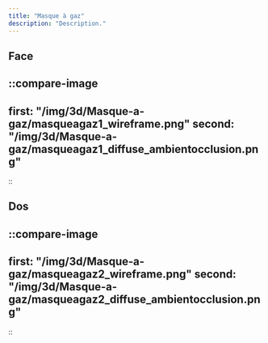 ```yaml
---
title: "Masque à gaz"
description: "Description."
---
```


## Face

::compare-image
---
first: "/img/3d/Masque-a-gaz/masqueagaz1_wireframe.png"
second: "/img/3d/Masque-a-gaz/masqueagaz1_diffuse_ambientocclusion.png"
---
::

## Dos

::compare-image
---
first: "/img/3d/Masque-a-gaz/masqueagaz2_wireframe.png"
second: "/img/3d/Masque-a-gaz/masqueagaz2_diffuse_ambientocclusion.png"
---
::
